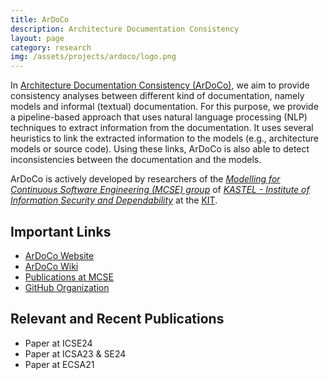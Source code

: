 ```yaml
---
title: ArDoCo
description: Architecture Documentation Consistency
layout: page
category: research
img: /assets/projects/ardoco/logo.png
---
```


In [Architecture Documentation Consistency (ArDoCo)](https://ardoco.de/), we aim to provide consistency analyses between different kind of documentation, namely models and informal (textual) documentation.
For this purpose, we provide a pipeline-based approach that uses natural language processing (NLP) techniques to extract information from the documentation.
It uses several heuristics to link the extracted information to the models (e.g., architecture models or source code).
Using these links, ArDoCo is also able to detect inconsistencies between the documentation and the models.

ArDoCo is actively developed by researchers of the _[Modelling for Continuous Software Engineering (MCSE) group](https://mcse.kastel.kit.edu)_ of _[KASTEL - Institute of Information Security and Dependability](https://kastel.kit.edu)_ at the [KIT](https://www.kit.edu).

## Important Links

- [ArDoCo Website](https://ardoco.de/)
- [ArDoCo Wiki](https://github.com/ArDoCo/Core/wiki)
- [Publications at MCSE](https://mcse.kastel.kit.edu/Projects_ArDoCo.php?tab=%5B577%5D#tabpanel-577)
- [<i class="fa-brands fa-github"></i> GitHub Organization](https://github.com/ArDoCo)

## Relevant and Recent Publications

- Paper at ICSE24
- Paper at ICSA23 & SE24
- Paper at ECSA21
